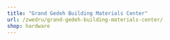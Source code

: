 ```yaml
---
title: "Grand Gedeh Building Materials Center"
url: /zwedru/grand-gedeh-building-materials-center/
shop: hardware
---
```

